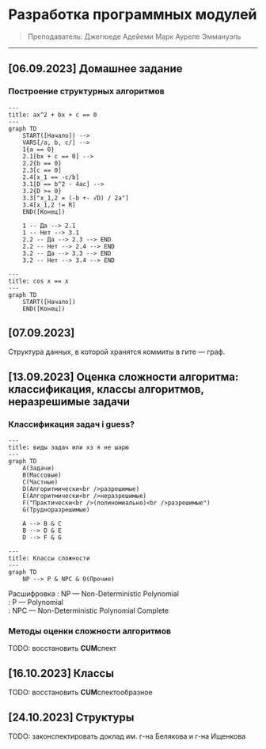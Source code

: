 # Разработка программных модулей

> Преподаватель: Джегюеде Адейеми Марк Ауреле Эммануэль

___

## [06.09.2023] Домашнее задание

### Построение структурных алгоритмов

``` mermaid
---
title: ax^2 + bx + c == 0
---
graph TD
    START([Начало]) -->
    VARS[/a, b, c/] -->
    1{a == 0}
    2.1[bx + c == 0] -->
    2.2{b == 0}
    2.3[c == 0]
    2.4[x_1 == -c/b]
    3.1[D == b^2 - 4ac] -->
    3.2{D >= 0}
    3.3["x_1,2 = (-b +- √D) / 2a"]
    3.4[x_1,2 != R]
    END([Конец])

    1 -- Да --> 2.1
    1 -- Нет --> 3.1
    2.2 -- Да --> 2.3 --> END
    2.2 -- Нет --> 2.4 --> END
    3.2 -- Да --> 3.3 --> END
    3.2 -- Нет --> 3.4 --> END
```

``` mermaid
---
title: cos x == x
---
graph TD
    START([Начало])
    END([Конец])
```

## [07.09.2023]

Структура данных, в которой хранятся коммиты в гите — граф.

## [13.09.2023] Оценка сложности алгоритма: классификация, классы алгоритмов, неразрешимые задачи

### Классификация задач i guess?

``` mermaid
---
title: виды задач или хз я не шарю
---
graph TD
    A(Задачи)
    B(Массовые)
    C(Частные)
    D(Алгоритмически<br />разрешимые)
    E(Алгоритмически<br />неразрешимые)
    F("Практически<br />(полиномиально)<br />разрешимые")
    G(Трудноразрешимые)

    A --> B & C
    B --> D & E
    D --> F & G
```

``` mermaid
---
title: Классы сложности
---
graph TD
    NP --> P & NPC & O(Прочие)
```

Расшифровка
: NP — Non-Deterministic Polynomial  
: P — Polynomial  
: NPC — Non-Deterministic Polynomial Complete

### Методы оценки сложности алгоритмов

TODO: восстановить **CUM**спект

## [16.10.2023] Классы

TODO: восстановить **CUM**спектообразное

## [24.10.2023] Структуры

TODO: законспектировать доклад им. г-на Белякова и г-на Ищенкова
